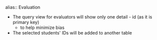 alias:: Evaluation

- The query view for evaluators will show only one detail - id (as it is primary key)
	- to help minimize bias
- The selected students' IDs will be added to another table